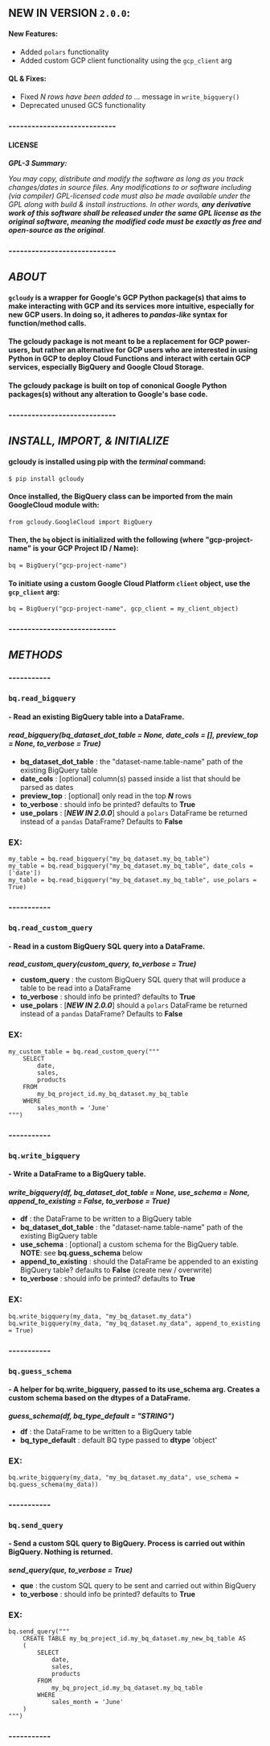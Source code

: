 
## **NEW IN VERSION `2.0.0`**:
#### **New Features:**
- Added `polars` functionality
- Added custom GCP client functionality using the `gcp_client` arg

#### **QL & Fixes:**
- Fixed _N rows have been added to ..._ message in `write_bigquery()`
- Deprecated unused GCS functionality


### ----------------------------


####  **LICENSE**
***GPL-3 Summary:***

_You may copy, distribute and modify the software as long as you track changes/dates in source files. Any modifications to or software including (via compiler) GPL-licensed code must also be made available under the GPL along with build & install instructions. In other words, **any derivative work of this software shall be released under the same GPL license as the original software, meaning the modified code must be exactly as free and open-source as the original**._


### ----------------------------


## ***ABOUT***

#### `gcloudy` is a wrapper for Google's GCP Python package(s) that aims to make interacting with GCP and its services more intuitive, especially for new GCP users. In doing so, it adheres to ***pandas-like*** syntax for function/method calls.

#### The **gcloudy** package is not meant to be a replacement for GCP power-users, but rather an alternative for GCP users who are interested in using Python in GCP to deploy Cloud Functions and interact with certain GCP services, especially BigQuery and Google Cloud Storage.

#### The **gcloudy** package is built on top of cononical Google Python packages(s) without any alteration to Google's base code.


### ----------------------------


## ***INSTALL, IMPORT, & INITIALIZE***

#### **gcloudy** is installed using pip with the _terminal_ command:

`$ pip install gcloudy`

#### Once installed, the **BigQuery** class can be imported from the main **GoogleCloud** module with:

`from gcloudy.GoogleCloud import BigQuery`

#### Then, the `bq` object is initialized with the following (where "gcp-project-name" is your GCP Project ID / Name):

`bq = BigQuery("gcp-project-name")`

#### To initiate using a custom Google Cloud Platform `client` object, use the `gcp_client` arg:

`bq = BigQuery("gcp-project-name", gcp_client = my_client_object)`


### ----------------------------


## ***METHODS***

### -----------


### `bq.read_bigquery` 
#### - Read an existing BigQuery table into a DataFrame.

#### _read_bigquery(bq_dataset_dot_table = None, date_cols = [], preview_top = None, to_verbose = True)_

- **bq_dataset_dot_table** : the "dataset-name.table-name" path of the existing BigQuery table
- **date_cols** : [optional] column(s) passed inside a list that should be parsed as dates
- **preview_top** : [optional] only read in the top ***N*** rows
- **to_verbose** : should info be printed? defaults to **True**
- **use_polars** : [***NEW IN 2.0.0***] should a `polars` DataFrame be returned instead of a `pandas` DataFrame? Defaults to **False**

### EX:

```
my_table = bq.read_bigquery("my_bq_dataset.my_bq_table")
my_table = bq.read_bigquery("my_bq_dataset.my_bq_table", date_cols = ['date'])
my_table = bq.read_bigquery("my_bq_dataset.my_bq_table", use_polars = True)
```


### -----------


### `bq.read_custom_query`
#### - Read in a custom BigQuery SQL query into a DataFrame.

***read_custom_query(custom_query, to_verbose = True)***

- **custom_query** : the custom BigQuery SQL query that will produce a table to be read into a DataFrame
- **to_verbose** : should info be printed? defaults to **True**
- **use_polars** : [***NEW IN 2.0.0***] should a `polars` DataFrame be returned instead of a `pandas` DataFrame? Defaults to **False**

### EX:

```
my_custom_table = bq.read_custom_query("""
    SELECT
        date,
        sales,
        products
    FROM
        my_bq_project_id.my_bq_dataset.my_bq_table
    WHERE
        sales_month = 'June'
""")
```


### -----------


### `bq.write_bigquery` 
#### - Write a DataFrame to a BigQuery table.

#### _write_bigquery(df, bq_dataset_dot_table = None, use_schema = None, append_to_existing = False, to_verbose = True)_

- **df** : the DataFrame to be written to a BigQuery table
- **bq_dataset_dot_table** : the "dataset-name.table-name" path of the existing BigQuery table
- **use_schema** : [optional] a custom schema for the BigQuery table. **NOTE**: see **bq.guess_schema** below
- **append_to_existing** : should the DataFrame be appended to an existing BigQuery table? defaults to **False** (create new / overwrite)
- **to_verbose** : should info be printed? defaults to **True**

### EX:

```
bq.write_bigquery(my_data, "my_bq_dataset.my_data")
bq.write_bigquery(my_data, "my_bq_dataset.my_data", append_to_existing = True)
```

### -----------


### `bq.guess_schema`
#### - A helper for **bq.write_bigquery**, passed to its **use_schema** arg. Creates a custom schema based on the **dtypes** of a DataFrame.

***guess_schema(df, bq_type_default = "STRING")***

- **df** : the DataFrame to be written to a BigQuery table
- **bq_type_default** : default BQ type passed to **dtype** 'object'

### EX:

```
bq.write_bigquery(my_data, "my_bq_dataset.my_data", use_schema = bq.guess_schema(my_data))
```

### -----------


### `bq.send_query`
#### - Send a custom SQL query to BigQuery. Process is carried out within BigQuery. Nothing is returned.

***send_query(que, to_verbose = True)***

- **que** : the custom SQL query to be sent and carried out within BigQuery
- **to_verbose** : should info be printed? defaults to **True**

### EX:

```
bq.send_query("""
    CREATE TABLE my_bq_project_id.my_bq_dataset.my_new_bq_table AS 
    (
        SELECT
            date,
            sales,
            products
        FROM
            my_bq_project_id.my_bq_dataset.my_bq_table
        WHERE
            sales_month = 'June'
    )
""")
```

### -----------
